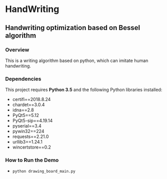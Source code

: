 # HandWriting
Handwriting optimization based on Bessel algorithm
---
### Overview
This is a writing algorithm based on python, which can imitate human handwriting.
### Dependencies
This project requires **Python 3.5** and the following Python libraries installed:

- certifi==2018.8.24
- chardet==3.0.4
- idna==2.8
- PyQt5==5.12
- PyQt5-sip==4.19.14
- pyserial==3.4
- pywin32==224
- requests==2.21.0
- urllib3==1.24.1
- wincertstore==0.2

### How to Run the Demo
- `python drawing_board_main.py`
